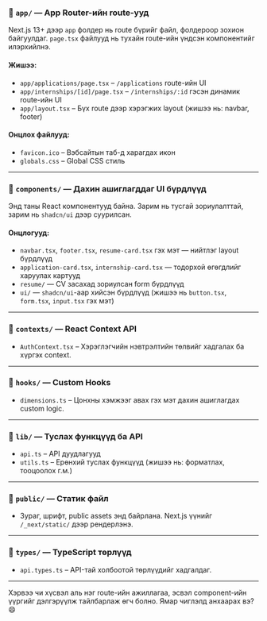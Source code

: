 ### 📁 `app/` — **App Router-ийн route-ууд**
Next.js 13+ дээр `app` фолдер нь route бүрийг файл, фолдероор зохион байгуулдаг. `page.tsx` файлууд нь тухайн route-ийн үндсэн компонентийг илэрхийлнэ.

#### Жишээ:
- `app/applications/page.tsx` – `/applications` route-ийн UI
- `app/internships/[id]/page.tsx` – `/internships/:id` гэсэн динамик route-ийн UI
- `app/layout.tsx` – Бүх route дээр хэрэгжих layout (жишээ нь: navbar, footer)

#### Онцлох файлууд:
- `favicon.ico` – Вэбсайтын таб-д харагдах икон
- `globals.css` – Global CSS стиль

---

### 📁 `components/` — **Дахин ашиглагддаг UI бүрдлүүд**

Энд таны React компонентууд байна. Зарим нь тусгай зориулалттай, зарим нь `shadcn/ui` дээр суурилсан.

#### Онцлогууд:
- `navbar.tsx`, `footer.tsx`, `resume-card.tsx` гэх мэт — нийтлэг layout бүрдлүүд
- `application-card.tsx`, `internship-card.tsx` — тодорхой өгөгдлийг харуулах картууд
- `resume/` — CV засахад зориулсан form бүрдлүүд
- `ui/` — `shadcn/ui`-аар хийсэн бүрдлүүд (жишээ нь `button.tsx`, `form.tsx`, `input.tsx` гэх мэт)

---

### 📁 `contexts/` — **React Context API**
- `AuthContext.tsx` – Хэрэглэгчийн нэвтрэлтийн төлвийг хадгалах ба хүргэх context.

---

### 📁 `hooks/` — **Custom Hooks**
- `dimensions.ts` – Цонхны хэмжээг авах гэх мэт дахин ашиглагдах custom logic.

---

### 📁 `lib/` — **Туслах функцүүд ба API**
- `api.ts` – API дуудлагууд
- `utils.ts` – Ерөнхий туслах функцүүд (жишээ нь: форматлах, тооцоолох г.м.)

---

### 📁 `public/` — **Статик файл**
- Зураг, шрифт, public assets энд байрлана. Next.js үүнийг `/_next/static/` дээр рендерлэнэ.

---

### 📁 `types/` — **TypeScript төрлүүд**
- `api.types.ts` – API-тай холбоотой төрлүүдийг хадгалдаг.

---

Хэрвээ чи хүсвэл аль нэг route-ийн ажиллагаа, эсвэл component-ийн үүргийг дэлгэрүүлж тайлбарлаж өгч болно. Ямар чиглэлд анхаарах вэ? 😄

